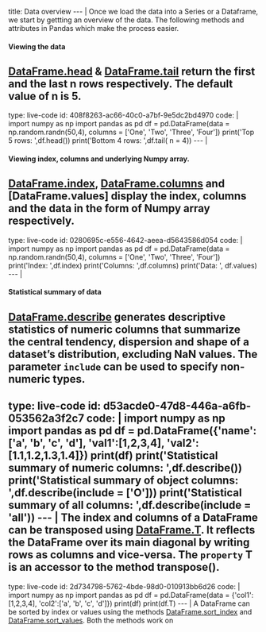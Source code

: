 title: Data overview
--- |
  Once we load the data into a Series or a Dataframe, we start by gettting an overview of the data. The following methods and attributes in Pandas which make the process easier.
  #### Viewing the data
  [DataFrame.head](https://pandas.pydata.org/pandas-docs/stable/generated/pandas.DataFrame.head.html) & [DataFrame.tail](https://pandas.pydata.org/pandas-docs/stable/generated/pandas.DataFrame.tail.html#pandas.DataFrame.tail) return the first and the last n rows respectively. The default value of n is 5.
---
type: live-code
id: 408f8263-ac66-40c0-a7bf-9e5dc2bd4970
code: |
  import numpy as np
  import pandas as pd
  df = pd.DataFrame(data = np.random.randn(50,4), columns = ['One', 'Two', 'Three', 'Four'])
  print('Top 5 rows: ',df.head())
  print('Bottom 4 rows: ',df.tail( n = 4))
--- |
  #### Viewing index, columns and underlying Numpy array.
  [DataFrame.index](https://pandas.pydata.org/pandas-docs/stable/generated/pandas.DataFrame.index.html),  [DataFrame.columns](https://pandas.pydata.org/pandas-docs/stable/generated/pandas.DataFrame.columns.html) and [DataFrame.values] display the index, columns and the data in the form of Numpy array respectively.
---
type: live-code
id: 0280695c-e556-4642-aeea-d5643586d054
code: |
  import numpy as np
  import pandas as pd
  df = pd.DataFrame(data = np.random.randn(50,4), columns = ['One', 'Two', 'Three', 'Four'])
  print('Index: ',df.index)
  print('Columns: ',df.columns)
  print('Data: ', df.values)
--- |
  #### Statistical summary of data
  [DataFrame.describe](https://pandas.pydata.org/pandas-docs/stable/generated/pandas.DataFrame.describe.html) generates descriptive statistics of numeric columns that summarize the central tendency, dispersion and shape of a dataset’s distribution, excluding NaN values. The parameter `include` can be used to specify non-numeric types.
---
type: live-code
id: d53acde0-47d8-446a-a6fb-053562a3f2c7
code: |
  import numpy as np
  import pandas as pd
  df = pd.DataFrame({'name':['a', 'b', 'c', 'd'], 'val1':[1,2,3,4], 'val2':[1.1,1.2,1.3,1.4]})
  print(df)
  print('Statistical summary of numeric columns: ',df.describe())
  print('Statistical summary of object columns: ',df.describe(include = ['O']))
  print('Statistical summary of all columns: ',df.describe(include = 'all'))
--- |
  The index and columns of a DataFrame can be transposed using [DataFrame.T](https://pandas.pydata.org/pandas-docs/stable/generated/pandas.DataFrame.T.html). It reflects the DataFrame over its main diagonal by writing rows as columns and vice-versa. The `property` T is an accessor to the method transpose().
---
type: live-code
id: 2d734798-5762-4bde-98d0-010913bb6d26
code: |
  import numpy as np
  import pandas as pd
  df = pd.DataFrame(data = {'col1':[1,2,3,4], 'col2':['a', 'b', 'c', 'd']})
  print(df)
  print(df.T)
--- |
  A DataFrame can be sorted by index or values using the methods [DataFrame.sort_index](https://pandas.pydata.org/pandas-docs/stable/generated/pandas.DataFrame.sort_index.html) and [DataFrame.sort_values](https://pandas.pydata.org/pandas-docs/stable/generated/pandas.DataFrame.sort_values.html). Both the methods work on
